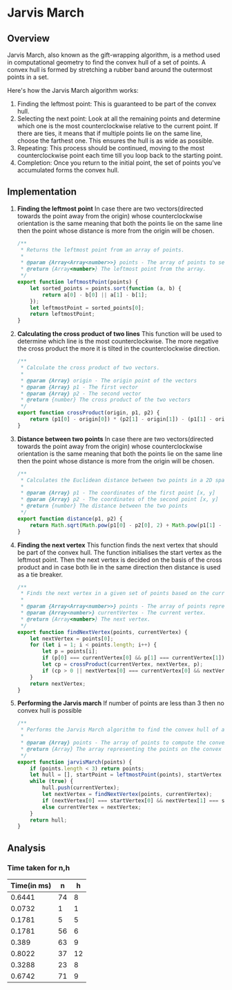 # Jarvis March

## Overview

Jarvis March, also known as the gift-wrapping algorithm, is a method used in computational geometry to find the convex hull of a set of points. A convex hull is formed by stretching a rubber band around the outermost points in a set.

Here's how the Jarvis March algorithm works:

1. Finding the leftmost point: This is guaranteed to be part of the convex hull.
2. Selecting the next point: Look at all the remaining points and determine which one is the most counterclockwise relative to the current point. If there are ties, it means that if multiple points lie on the same line, choose the farthest one. This ensures the hull is as wide as possible.
3. Repeating: This process should be continued, moving to the most counterclockwise point each time till you loop back to the starting point.
4. Completion: Once you return to the initial point, the set of points you've accumulated forms the convex hull.

## Implementation

1. **Finding the leftmost point**
   In case there are two vectors(directed towards the point away from the origin) whose counterclockwise orientation is
   the same meaning that both the points lie on the same line then the point whose distance is more from the origin will
   be chosen.

   ```javascript
   /**
    * Returns the leftmost point from an array of points.
    *
    * @param {Array<Array<number>>} points - The array of points to search from.
    * @return {Array<number>} The leftmost point from the array.
    */
   export function leftmostPoint(points) {
       let sorted_points = points.sort(function (a, b) {
           return a[0] - b[0] || a[1] - b[1];
       });
       let leftmostPoint = sorted_points[0];
       return leftmostPoint;
   }
   ```

2. **Calculating the cross product of two lines**
   This function will be used to determine which line is the most counterclockwise. The more negative the cross product the more it is tilted in the counterclockwise direction.

   ```javascript
   /**
    * Calculate the cross product of two vectors.
    *
    * @param {Array} origin - The origin point of the vectors
    * @param {Array} p1 - The first vector
    * @param {Array} p2 - The second vector
    * @return {number} The cross product of the two vectors
    */
   export function crossProduct(origin, p1, p2) {
       return (p1[0] - origin[0]) * (p2[1] - origin[1]) - (p1[1] - origin[1]) * (p2[0] - origin[0]);
   }
   ```

3. **Distance between two points**
   In case there are two vectors(directed towards the point away from the origin) whose counterclockwise orientation is
   the same meaning that both the points lie on the same line then the point whose distance is more from the origin will be chosen.

   ```javascript
   /**
    * Calculates the Euclidean distance between two points in a 2D space.
    *
    * @param {Array} p1 - The coordinates of the first point [x, y]
    * @param {Array} p2 - The coordinates of the second point [x, y]
    * @return {number} The distance between the two points
    */
   export function distance(p1, p2) {
       return Math.sqrt(Math.pow(p1[0] - p2[0], 2) + Math.pow(p1[1] - p2[1], 2));
   }
   ```

4. **Finding the next vertex**
   This function finds the next vertex that should be part of the convex hull.
   The function initialises the start vertex as the leftmost point. Then the next
   vertex is decided on the basis of the cross product and in case both lie in the same direction
   then distance is used as a tie breaker.

   ```javascript
   /**
    * Finds the next vertex in a given set of points based on the current vertex.
    *
    * @param {Array<Array<number>>} points - The array of points representing the vertices.
    * @param {Array<number>} currentVertex - The current vertex.
    * @return {Array<number>} The next vertex.
    */
   export function findNextVertex(points, currentVertex) {
       let nextVertex = points[0];
       for (let i = 1; i < points.length; i++) {
           let p = points[i];
           if (p[0] === currentVertex[0] && p[1] === currentVertex[1]) continue;
           let cp = crossProduct(currentVertex, nextVertex, p);
           if (cp > 0 || nextVertex[0] === currentVertex[0] && nextVertex[1] === currentVertex[1] || (cp === 0 && distance(currentVertex, p) > distance(currentVertex, nextVertex))) nextVertex = p;
       }
       return nextVertex;
   }
   ```

5. **Performing the Jarvis march**
   If number of points are less than 3 then no convex hull is possible

   ```javascript
   /**
    * Performs the Jarvis March algorithm to find the convex hull of a set of points.
    *
    * @param {Array} points - The array of points to compute the convex hull for.
    * @return {Array} The array representing the points on the convex hull.
    */
   export function jarvisMarch(points) {
       if (points.length < 3) return points;
       let hull = [], startPoint = leftmostPoint(points), startVertex = startPoint, currentVertex = startVertex;
       while (true) {
           hull.push(currentVertex);
           let nextVertex = findNextVertex(points, currentVertex);
           if (nextVertex[0] === startVertex[0] && nextVertex[1] === startVertex[1]) break;
           else currentVertex = nextVertex;
       }
       return hull;
   }
   ```

## Analysis

### Time taken for n,h

| Time(in ms) | n  | h  |
| ----------- | -- | -- |
| 0.6441      | 74 | 8  |
| 0.0732      | 1  | 1  |
| 0.1781      | 5  | 5  |
| 0.1781      | 56 | 6  |
| 0.389       | 63 | 9  |
| 0.8022      | 37 | 12 |
| 0.3288      | 23 | 8  |
| 0.6742      | 71 | 9  |
